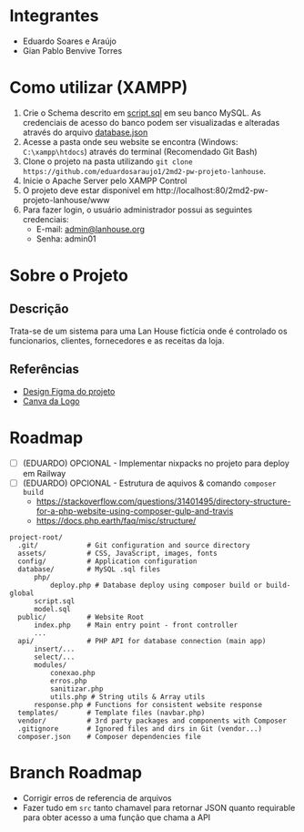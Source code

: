 # Integrantes

-   Eduardo Soares e Araújo
-   Gian Pablo Benvive Torres

# Como utilizar (XAMPP)

1.  Crie o Schema descrito em [script.sql](project-data/banco-de-dados/script.sql) em seu banco MySQL. As credenciais de acesso do banco podem ser visualizadas e alteradas através do arquivo [database.json](database.json)
2.  Acesse a pasta onde seu website se encontra (Windows: `C:\xampp\htdocs`) através do terminal (Recomendado Git Bash)
3.  Clone o projeto na pasta utilizando `git clone https://github.com/eduardosaraujo1/2md2-pw-projeto-lanhouse`.
4.  Inicie o Apache Server pelo XAMPP Control
5.  O projeto deve estar disponivel em http://localhost:80/2md2-pw-projeto-lanhouse/www
6.  Para fazer login, o usuário administrador possui as seguintes credenciais:
    -   E-mail: admin@lanhouse.org
    -   Senha: admin01

# Sobre o Projeto

## Descrição

Trata-se de um sistema para uma Lan House fictícia onde é controlado os funcionarios, clientes, fornecedores e as receitas da loja.

## Referências

-   [Design Figma do projeto](https://www.figma.com/design/PGKnYiHtQ5wEX7GWklSsVg/Projeto-LanHouse?node-id=0-1&t=JGkDWUHh2upO3IXY-1)
-   [Canva da Logo](https://www.canva.com/design/DAGL5--3MWw/aEQKmSfDH_Kinom0rT7OPQ/edit)

# Roadmap

-   [ ] (EDUARDO) OPCIONAL - Implementar nixpacks no projeto para deploy em Railway
-   [ ] (EDUARDO) OPCIONAL - Estrutura de aquivos & comando `composer build`
    -   https://stackoverflow.com/questions/31401495/directory-structure-for-a-php-website-using-composer-gulp-and-travis
    -   https://docs.php.earth/faq/misc/structure/

```
project-root/
  .git/            # Git configuration and source directory
  assets/          # CSS, JavaScript, images, fonts
  config/          # Application configuration
  database/        # MySQL .sql files
      php/
          deploy.php # Database deploy using composer build or build-global
      script.sql
      model.sql
  public/          # Website Root
      index.php    # Main entry point - front controller
      ...
  api/             # PHP API for database connection (main app)
      insert/...
      select/...
      modules/
          conexao.php
          erros.php
          sanitizar.php
          utils.php # String utils & Array utils
      response.php # Functions for consistent website response
  templates/       # Template files (navbar.php)
  vendor/          # 3rd party packages and components with Composer
  .gitignore       # Ignored files and dirs in Git (vendor...)
  composer.json    # Composer dependencies file
```

# Branch Roadmap

-   Corrigir erros de referencia de arquivos
-   Fazer tudo em `src` tanto chamavel para retornar JSON quanto requirable para obter acesso a uma função que chama a API
